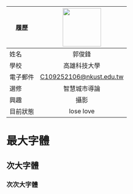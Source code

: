 |      履歷       |<img src="https://memeprod.sgp1.digitaloceanspaces.com/user-resource/124069fd34885ef5f4f102e3e1be1a74.png" width=100 height=100/>|
| ----------------|:-----------------------------:|
|      姓名       |        郭俊鋒                         |
|      學校       |     高雄科技大學                    |
|    電子郵件     |  C109252106@nkust.edu.tw        |
|      選修       |     智慧城市導論                    |
|      興趣       |         攝影                           |
|    目前狀態     |       lose love                    |

# 最大字體
## 次大字體
### 次次大字體
